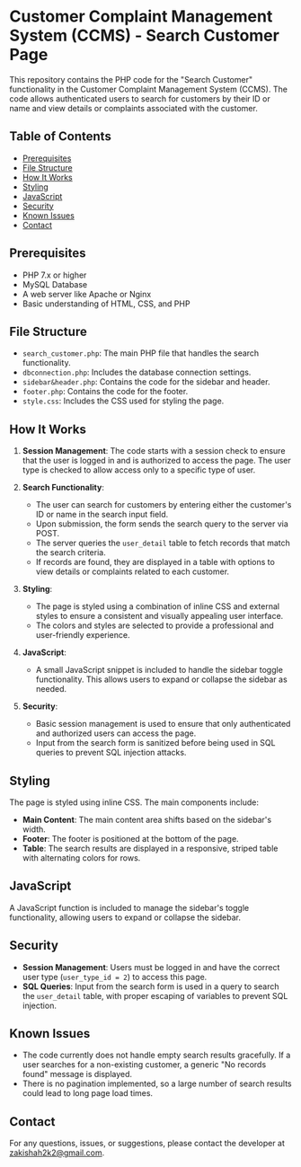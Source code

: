 # Customer Complaint Management System (CCMS) - Search Customer Page

This repository contains the PHP code for the "Search Customer" functionality in the Customer Complaint Management System (CCMS). The code allows authenticated users to search for customers by their ID or name and view details or complaints associated with the customer.

## Table of Contents

- [Prerequisites](#prerequisites)
- [File Structure](#file-structure)
- [How It Works](#how-it-works)
- [Styling](#styling)
- [JavaScript](#javascript)
- [Security](#security)
- [Known Issues](#known-issues)
- [Contact](#contact)

## Prerequisites

- PHP 7.x or higher
- MySQL Database
- A web server like Apache or Nginx
- Basic understanding of HTML, CSS, and PHP

## File Structure

- `search_customer.php`: The main PHP file that handles the search functionality.
- `dbconnection.php`: Includes the database connection settings.
- `sidebar&header.php`: Contains the code for the sidebar and header.
- `footer.php`: Contains the code for the footer.
- `style.css`: Includes the CSS used for styling the page.

## How It Works

1. **Session Management**: The code starts with a session check to ensure that the user is logged in and is authorized to access the page. The user type is checked to allow access only to a specific type of user.

2. **Search Functionality**: 
   - The user can search for customers by entering either the customer's ID or name in the search input field.
   - Upon submission, the form sends the search query to the server via POST.
   - The server queries the `user_detail` table to fetch records that match the search criteria.
   - If records are found, they are displayed in a table with options to view details or complaints related to each customer.

3. **Styling**:
   - The page is styled using a combination of inline CSS and external styles to ensure a consistent and visually appealing user interface.
   - The colors and styles are selected to provide a professional and user-friendly experience.

4. **JavaScript**:
   - A small JavaScript snippet is included to handle the sidebar toggle functionality. This allows users to expand or collapse the sidebar as needed.

5. **Security**:
   - Basic session management is used to ensure that only authenticated and authorized users can access the page.
   - Input from the search form is sanitized before being used in SQL queries to prevent SQL injection attacks.

## Styling

The page is styled using inline CSS. The main components include:

- **Main Content**: The main content area shifts based on the sidebar's width.
- **Footer**: The footer is positioned at the bottom of the page.
- **Table**: The search results are displayed in a responsive, striped table with alternating colors for rows.

## JavaScript

A JavaScript function is included to manage the sidebar's toggle functionality, allowing users to expand or collapse the sidebar.

## Security

- **Session Management**: Users must be logged in and have the correct user type (`user_type_id = 2`) to access this page.
- **SQL Queries**: Input from the search form is used in a query to search the `user_detail` table, with proper escaping of variables to prevent SQL injection.

## Known Issues

- The code currently does not handle empty search results gracefully. If a user searches for a non-existing customer, a generic "No records found" message is displayed.
- There is no pagination implemented, so a large number of search results could lead to long page load times.

## Contact

For any questions, issues, or suggestions, please contact the developer at [zakishah2k2@gmail.com](mailto:zakishah2k2@gmail.com).

